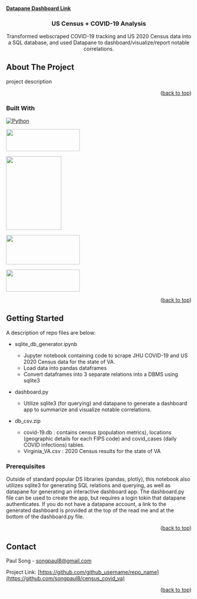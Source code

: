 <a name="readme-top"></a>

#### [Datapane Dashboard Link](https://cloud.datapane.com/apps/mA26ZjA/va-covid-19-and-census-db/)

<h3 align="center">US Census + COVID-19 Analysis</h3>

  <p align="center">
    Transformed webscraped COVID-19 tracking and US 2020 Census data into a SQL database, and used Datapane to dashboard/visualize/report notable correlations.
    <br />
  </p>
</div>


<!-- ABOUT THE PROJECT -->
## About The Project

project description

<p align="right">(<a href="#readme-top">back to top</a>)</p>


### Built With

[![Python](https://img.shields.io/badge/python-000000?style=for-the-badge&logo=python&logoColor=white)](https://www.python.org/)

[<img src="https://upload.wikimedia.org/wikipedia/commons/thumb/8/8a/Plotly-logo.png/220px-Plotly-logo.png" width="200" height='60'/>](https://plotly.com/)

[<img src=https://user-images.githubusercontent.com/94925327/209491518-513d879c-506f-4a5c-af37-cfe9aba34604.png width="150" height='200'/>](https://docs.python.org/3/library/sqlite3.html)

[<img src="https://miro.medium.com/max/481/1*n_ms1q5YoHAQXXUIfeADKQ.png" width="200" height='80'/>](https://pandas.pydata.org/)

[<img src="https://camo.githubusercontent.com/f7b85b8a2b1619032bfd370c9501ff87a18b08316d1ebb587fd0119f29317866/68747470733a2f2f636c6f75642e6461746170616e652e636f6d2f7374617469632f6461746170616e652d6c6f676f2d6461726b2e706e67" width="200" height='60'/>](https://docs.datapane.com/)

<p align="right">(<a href="#readme-top">back to top</a>)</p>



<!-- GETTING STARTED -->
## Getting Started

A description of repo files are below:

* sqlite_db_generator.ipynb
  -  Jupyter notebook containing code to scrape JHU COVID-19 and US 2020 Census data for the state of VA.
  -  Load data into pandas dataframes
  -  Convert dataframes into 3 separate relations into a DBMS using sqlite3

* dashboard.py
  -  Utilize sqlite3 (for querying) and datapane to generate a dashboard app to summarize and visualize notable correlations.

* db_csv.zip
  - covid-19.db : contains census (population metrics), locations (geographic details for each FIPS code) and covid_cases (daily COVID infections) tables.
  - Virginia_VA.csv : 2020 Census results for the state of VA

### Prerequisites

Outside of standard popular DS libraries (pandas, plotly), this notebook also utilizes sqlite3 for generating SQL relations and querying, as well as datapane for generating an interactive dashboard app.
The dashboard.py file can be used to create the app, but requires a login tokin that datapane authenticates. If you do not have a datapane account, a link to the generated dashboard is provided at the top of the read me and at the bottom of the dashboard.py file.


<p align="right">(<a href="#readme-top">back to top</a>)</p>


<!-- CONTACT -->
## Contact

Paul Song - songpaul8@gmail.com

Project Link: [https://github.com/github_username/repo_name](https://github.com/songpaul8/census_covid_va)

<p align="right">(<a href="#readme-top">back to top</a>)</p>
